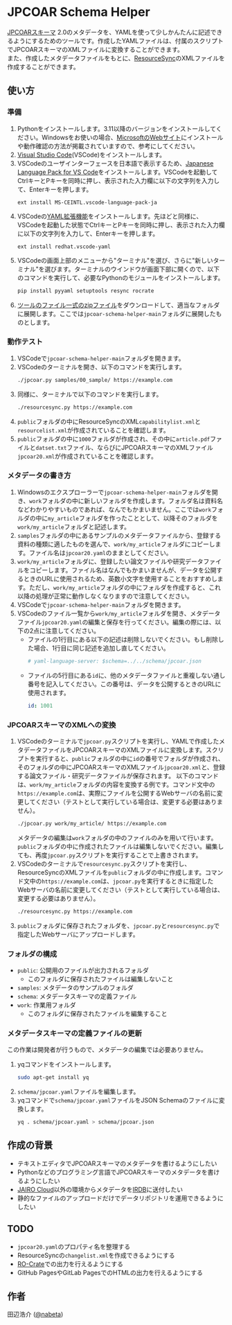 # JPCOAR Schema Helper

[JPCOARスキーマ](https://schema.irdb.nii.ac.jp/ja/schema) 2.0のメタデータを、YAMLを使って少しかんたんに記述できるようにするためのツールです。作成したYAMLファイルは、付属のスクリプトでJPCOARスキーマのXMLファイルに変換することができます。  
また、作成したメタデータファイルをもとに、[ResourceSync](https://www.openarchives.org/rs/1.1/resourcesync)のXMLファイルを作成することができます。

## 使い方

### 準備

1. Pythonをインストールします。3.11以降のバージョンをインストールしてください。Windowsをお使いの場合、[MicrosoftのWebサイト](https://learn.microsoft.com/ja-jp/windows/python/beginners)にインストールや動作確認の方法が掲載されていますので、参考にしてください。
1. [Visual Studio Code](https://code.visualstudio.com/)(VSCode)をインストールします。
1. VSCodeのユーザインターフェースを日本語で表示するため、[Japanese Language Pack for VS Code](https://marketplace.visualstudio.com/items?itemName=MS-CEINTL.vscode-language-pack-ja)をインストールします。VSCodeを起動してCtrlキーとPキーを同時に押し、表示された入力欄に以下の文字列を入力して、Enterキーを押します。
    ```
    ext install MS-CEINTL.vscode-language-pack-ja
    ```
1. VSCodeの[YAML拡張機能](https://marketplace.visualstudio.com/items?itemName=redhat.vscode-yaml)をインストールします。先ほどと同様に、VSCodeを起動した状態でCtrlキーとPキーを同時に押し、表示された入力欄に以下の文字列を入力して、Enterキーを押します。
    ```
    ext install redhat.vscode-yaml
    ```
1. VSCodeの画面上部のメニューから"ターミナル"を選び、さらに"新しいターミナル"を選びます。ターミナルのウインドウが画面下部に開くので、以下のコマンドを実行して、必要なPythonのモジュールをインストールします。
    ```sh
    pip install pyyaml setuptools resync rocrate
    ```
1. [ツールのファイル一式のzipファイル](https://github.com/nabeta/jpcoar-schema-helper/archive/refs/heads/main.zip)をダウンロードして、適当なフォルダに展開します。ここでは`jpcoar-schema-helper-main`フォルダに展開したものとします。

### 動作テスト

1. VSCodeで`jpcoar-schema-helper-main`フォルダを開きます。
1. VSCodeのターミナルを開き、以下のコマンドを実行します。
    ```sh
    ./jpcoar.py samples/00_sample/ https://example.com
    ```
1. 同様に、ターミナルで以下のコマンドを実行します。
    ```sh
    ./resourcesync.py https://example.com
    ```
1. `public`フォルダの中にResourceSyncのXML`capabilitylist.xml`と`resourcelist.xml`が作成されていることを確認します。
1. `public`フォルダの中に`1000`フォルダが作成され、その中に`article.pdf`ファイルと`datset.txt`ファイル、ならびにJPCOARスキーマのXMLファイル`jpcoar20.xml`が作成されていることを確認します。

### メタデータの書き方

1. Windowsのエクスプローラーで`jpcoar-schema-helper-main`フォルダを開き、`work`フォルダの中に新しいフォルダを作成します。フォルダ名は資料名などわかりやすいものであれば、なんでもかまいません。ここでは`work`フォルダの中に`my_article`フォルダを作ったこととして、以降そのフォルダを`work/my_article`フォルダと記述します。
1. `samples`フォルダの中にあるサンプルのメタデータファイルから、登録する資料の種類に適したものを選んで、`work/my_article`フォルダにコピーします。ファイル名は`jpcoar20.yaml`のままとしてください。
1. `work/my_article`フォルダに、登録したい論文ファイルや研究データファイルをコピーします。ファイル名はなんでもかまいませんが、データを公開するときのURLに使用されるため、英数小文字を使用することをおすすめします。ただし、`work/my_article`フォルダの中にフォルダを作成すると、これ以降の処理が正常に動作しなくなりますので注意してください。
1. VSCodeで`jpcoar-schema-helper-main`フォルダを開きます。
1. VSCodeのファイル一覧から`work/my_article`フォルダを開き、メタデータファイル`jpcoar20.yaml`の編集と保存を行ってください。編集の際には、以下の2点に注意してください。
    - ファイルの1行目にある以下の記述は削除しないでください。もし削除した場合、1行目に同じ記述を追加し直してください。
      ```yaml
      # yaml-language-server: $schema=../../schema/jpcoar.json
      ```
    - ファイルの5行目にある`id`に、他のメタデータファイルと重複しない通し番号を記入してください。この番号は、データを公開するときのURLに使用されます。
      ```yaml
      id: 1001
      ```

### JPCOARスキーマのXMLへの変換　

1. VSCodeのターミナルで`jpcoar.py`スクリプトを実行し、YAMLで作成したメタデータファイルをJPCOARスキーマのXMLファイルに変換します。スクリプトを実行すると、`public`フォルダの中に`id`の番号でフォルダが作成され、そのフォルダの中にJPCOARスキーマのXMLファイル`jpcoar20.xml`と、登録する論文ファイル・研究データファイルが保存されます。
    以下のコマンドは、`work/my_article`フォルダの内容を変換する例です。コマンド文中の`https://example.com`は、実際にファイルを公開するWebサーバの名前に変更してください（テストとして実行している場合は、変更する必要はありません）。
    ```sh
    ./jpcoar.py work/my_article/ https://example.com
    ```
    メタデータの編集は`work`フォルダの中のファイルのみを用いて行います。`public`フォルダの中に作成されたファイルは編集しないでください。編集しても、再度`jpcoar.py`スクリプトを実行することで上書きされます。
1. VSCodeのターミナルで`resourcesync.py`スクリプトを実行し、ResourceSyncのXMLファイルを`public`フォルダの中に作成します。コマンド文中の`https://example.com`は、`jpcoar.py`を実行するときに指定したWebサーバの名前に変更してください（テストとして実行している場合は、変更する必要はありません）。
    ```sh
    ./resourcesync.py https://example.com
    ```
1. `public`フォルダに保存されたフォルダを、`jpcoar.py`と`resourcesync.py`で指定したWebサーバにアップロードします。

### フォルダの構成

- `public`: 公開用のファイルが出力されるフォルダ
    - このフォルダに保存されたファイルは編集しないこと
- `samples`: メタデータのサンプルのフォルダ
- `schema`: メタデータスキーマの定義ファイル
- `work`: 作業用フォルダ
    - このフォルダに保存されたファイルを編集すること

### メタデータスキーマの定義ファイルの更新

この作業は開発者が行うもので、メタデータの編集では必要ありません。

1. yqコマンドをインストールします。
    ```sh
    sudo apt-get install yq
    ```
1. `schema/jpcoar.yaml`ファイルを編集します。
1. yqコマンドで`schema/jpcoar.yaml`ファイルをJSON Schemaのファイルに変換します。
    ```sh
    yq . schema/jpcoar.yaml > schema/jpcoar.json
    ```

## 作成の背景

- テキストエディタでJPCOARスキーマのメタデータを書けるようにしたい
- Pythonなどのプログラミング言語でJPCOARスキーマのメタデータを書けるようにしたい
- [JAIRO Cloud](https://jpcoar.repo.nii.ac.jp/page/42)以外の環境からメタデータを[IRDB](https://irdb.nii.ac.jp/)に送付したい
- 静的なファイルのアップロードだけでデータリポジトリを運用できるようにしたい

## TODO

- `jpcoar20.yaml`のプロパティ名を整理する
- ResourceSyncの`changelist.xml`を作成できるようにする
- [RO-Crate](https://www.researchobject.org/ro-crate/)での出力を行えるようにする
- GitHub PagesやGitLab PagesでのHTMLの出力を行えるようにする

## 作者

田辺浩介 ([@nabeta](https://github.com/nabeta))
